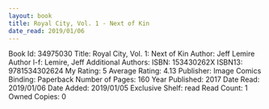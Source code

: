 ```yaml
---
layout: book
title: Royal City, Vol. 1 - Next of Kin
date_read: 2019/01/06
---
```


Book Id: 34975030
Title: Royal City, Vol. 1: Next of Kin
Author: Jeff Lemire
Author l-f: Lemire, Jeff
Additional Authors: 
ISBN: 153430262X
ISBN13: 9781534302624
My Rating: 5
Average Rating: 4.13
Publisher: Image Comics
Binding: Paperback
Number of Pages: 160
Year Published: 2017
Date Read: 2019/01/06
Date Added: 2019/01/05
Exclusive Shelf: read
Read Count: 1
Owned Copies: 0

